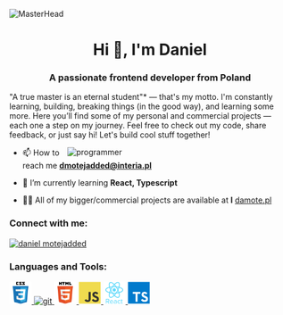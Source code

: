 ![MasterHead](https://i0.wp.com/brasap.com.br/wp-content/uploads/2021/03/javascript.gif?resize=980%2C429&ssl=1)
<h1 align="center">Hi 👋, I'm Daniel</h1>
<h3 align="center">A passionate frontend developer from Poland</h3>

<p>
"A true master is an eternal student"* — that's my motto. I'm constantly learning, building, breaking things (in the good way), and learning some more.
Here you’ll find some of my personal and commercial projects — each one a step on my journey. Feel free to check out my code, share feedback, or just say hi!
Let's build cool stuff together!
</p>
<img src= "https://mir-s3-cdn-cf.behance.net/project_modules/hd/06f21a161921919.63cd7887d0a70.gif" align="right" alt="programmer" width="400">




- 📫 How to reach me **dmotejadded@interia.pl**

- 🌱 I’m currently learning **React, Typescript**

- 👨‍💻 All of my bigger/commercial projects are available at **l**
  <a href="https://damote.pl" target="_blank">damote.pl</a>

<h3 align="left">Connect with me:</h3>
<p align="left">
<a href="https://linkedin.com/in/daniel motejadded" target="blank"><img align="center" src="https://raw.githubusercontent.com/rahuldkjain/github-profile-readme-generator/master/src/images/icons/Social/linked-in-alt.svg" alt="daniel motejadded" height="30" width="40" /></a>
</p>

<h3 align="left">Languages and Tools:</h3>
<p align="left"> <a href="https://www.w3schools.com/css/" target="_blank" rel="noreferrer"> <img src="https://raw.githubusercontent.com/devicons/devicon/master/icons/css3/css3-original-wordmark.svg" alt="css3" width="40" height="40"/> </a> <a href="https://git-scm.com/" target="_blank" rel="noreferrer"> <img src="https://www.vectorlogo.zone/logos/git-scm/git-scm-icon.svg" alt="git" width="40" height="40"/> </a> <a href="https://www.w3.org/html/" target="_blank" rel="noreferrer"> <img src="https://raw.githubusercontent.com/devicons/devicon/master/icons/html5/html5-original-wordmark.svg" alt="html5" width="40" height="40"/> </a> <a href="https://developer.mozilla.org/en-US/docs/Web/JavaScript" target="_blank" rel="noreferrer"> <img src="https://raw.githubusercontent.com/devicons/devicon/master/icons/javascript/javascript-original.svg" alt="javascript" width="40" height="40"/> </a> <a href="https://reactjs.org/" target="_blank" rel="noreferrer"> <img src="https://raw.githubusercontent.com/devicons/devicon/master/icons/react/react-original-wordmark.svg" alt="react" width="40" height="40"/> </a> <a href="https://www.typescriptlang.org/" target="_blank" rel="noreferrer"> <img src="https://raw.githubusercontent.com/devicons/devicon/master/icons/typescript/typescript-original.svg" alt="typescript" width="40" height="40"/> </a> </p>
